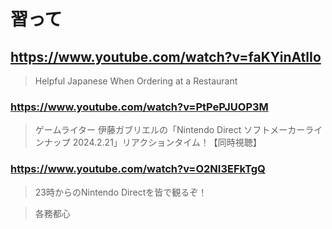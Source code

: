 # 習って

## https://www.youtube.com/watch?v=faKYinAtlIo

> Helpful Japanese When Ordering at a Restaurant

### https://www.youtube.com/watch?v=PtPePJUOP3M

> ゲームライター 伊藤ガブリエルの「Nintendo Direct ソフトメーカーラインナップ 2024.2.21」リアクションタイム！【同時視聴】

### https://www.youtube.com/watch?v=O2NI3EFkTgQ 

> 23時からのNintendo Directを皆で観るぞ！

> 各務都心

